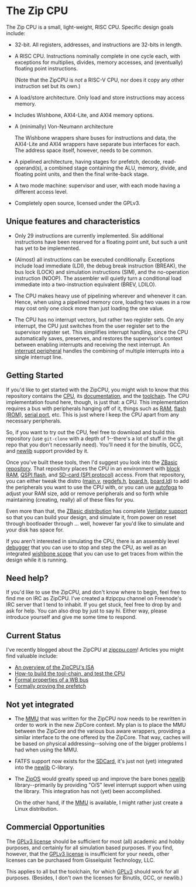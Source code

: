 # The Zip CPU

The Zip CPU is a small, light-weight, RISC CPU.  Specific design goals include:

- 32-bit.  All registers, addresses, and instructions are 32-bits in length.

- A RISC CPU.  Instructions nominally complete in one cycle each, with exceptions for multiplies, divides, memory accesses, and (eventually) floating point instructions.

  (Note that the ZipCPU is *not* a RISC-V CPU, nor does it copy any other instruction set but its own.)

- A load/store architecture.  Only load and store instructions may access
  memory.

- Includes Wishbone, AXI4-Lite, and AXI4 memory options.

- A (minimally) Von-Neumann architecture

  The Wishbone wrappers share buses for instructions and data, the AXI4-Lite and AXI4 wrappers have separate bus interfaces for each.  The address space itself, however, needs to be common.

- A pipelined architecture, having stages for prefetch, decode, read-operand(s),
  a combined stage containing the ALU, memory, divide, and floating point units,
  and then the final write-back stage.

- A two mode machine: supervisor and user, with each mode having a different
  access level.

- Completely open source, licensed under the GPLv3.

## Unique features and characteristics

- Only 29 instructions are currently implemented.  Six additional instructions have been reserved for a floating point unit, but such a unit has yet to be implemented.

- (Almost) all instructions can be executed conditionally.  Exceptions include load immediate (LDI), the debug break instruction (BREAK), the bus lock (LOCK) and simulation instructions (SIM), and the no-operation instruction (NOOP).  The assembler will quietly turn a conditional load immediate into a two-instruction equivalent (BREV, LDILO).

- The CPU makes heavy use of pipelining wherever and whenever it can.  Hence, when using a pipelined memory core, loading two vaues in a row may cost only one clock more than just loading the one value.

- The CPU has no interrupt vectors, but rather two register sets.  On any interrupt, the CPU just switches from the user register set to the supervisor register set.  This simplifies interrupt handling, since the CPU automatically saves, preserves, and restores the supervisor's context between enabling interrupts and receiving the next interrupt.  An [interrupt peripheral](rtl/peripherals/icontrol.v) handles the combining of multiple interrupts into a single interrupt line.

## Getting Started

If you'd like to get started with the ZipCPU, you might wish to know that this
repository contains the [CPU](rtl/core/zipcore.v), its [documentation](doc/spec.pdf), and the [toolchain](sw).
The CPU implementation found here, though, is just that: a CPU.  This
implementation requires a bus with peripherals hanging off of it, things such
as [RAM](https://github.com/ZipCPU/zbasic/blob/master/rtl/memdev.v),
[flash (ROM)](https://github.com/ZipCPU/zbasic/blob/master/rtl/qflexpress.v),
[serial port](https://github.com/ZipCPU/wbuart32), etc.  This is just where
I keep the CPU apart from any necessary peripherals.

So, if you want to try out the CPU, feel free to download and build this
repository (use `git-clone` with a depth of 1--there's a lot of stuff in the
git repo that you don't necessarily need).  You'll need it for the binutils,
GCC, and [newlib](https://sourceware.org/newlib) support provided by it.

Once you've built these tools, then I'd suggest you look into the
[ZBasic repository](https://github.com/ZipCPU/zbasic).  That repository places
the CPU in an environment with
[block RAM](https://github.com/ZipCPU/zbasic/blob/master/rtl/memdev.v),
[QSPI flash](https://github.com/ZipCPU/zbasic/blob/master/rtl/qflexpress.v),
and [SD-card (SPI protocol)](https://github.com/ZipCPU/sdspi) access.  From
that repository, you can either tweak the distro
([main.v](https://github.com/ZipCPU/zbasic/blob/master/rtl/main.v),
[regdefs.h](https://github.com/ZipCPU/zbasic/blob/master/sw/host/regdefs.h),
[board.h](https://github.com/ZipCPU/zbasic/blob/master/sw/zlib/board.h),
[board.ld](https://github.com/ZipCPU/zbasic/blob/master/sw/board/board.ld)) to
add the peripherals you want to use the CPU with, or you can use
[autofpga](https://github.com/ZipCPU/autofpga)
to adjust your RAM size, add or remove peripherals and so forth while
maintaining (creating, really) all of these files for you.

Even more than that,
the [ZBasic distribution](https://github.com/ZipCPU/zbasic) has complete
[Verilator support](https://github.com/ZipCPU/zbasic/tree/master/sim/verilated)
so that you can build your design, and simulate it, from
power on reset through bootloader through ... well, however far you'd like to
simulate and your disk has space for.

If you aren't interested in simulating the CPU, there is an assembly level
[debugger](https://github.com/ZipCPU/zbasic/blob/master/sw/host/zipdbg.cpp)
that you can use to stop and step the CPU, as well as an
integrated [wishbone scope](https://github.com/ZipCPU/wbscope) that
you can use to get traces from within the design while it is running.


## Need help?

If you'd like to use the ZipCPU, and don't know where to begin, feel free
to find me on IRC as ZipCPU.  I've created a #zipcpu channel on Freenode's
IRC server that I tend to inhabit.  If you get stuck, feel free to drop by
and ask for help.  You can also drop by just to say hi.  Either way, please
introduce yourself and give me some time to respond.

## Current Status

I've recently blogged about the ZipCPU at [zipcpu.com](http://zipcpu.com)!
Articles you might find valuable include:

- [An overview of the ZipCPU's ISA](http://zipcpu.com/zipcpu/2018/01/01/zipcpu-isa.html)
- [How-to build the tool-chain, and test the CPU](http://zipcpu.com/zipcpu/2018/01/31/cpu-build.html)
- [Formal properties of a WB bus](http://zipcpu.com/zipcpu/2017/11/07/wb-formal.html)
- [Formally proving the prefetch](http://zipcpu.com/zipcpu/2017/11/18/prefetch.html)


## Not yet integrated

- The [MMU](rtl/peripherals/zipmmu.v) that was written for the ZipCPU now
  needs to be rewritten in order to work in the new ZipCore context.  My
  plan is to place the MMU between the ZipCore and the various bus aware
  wrappers, providing a similar interface to the one offered by the ZipCore.
  That way, caches will be based on physical addressing--solving one of the
  bigger problems I had when using the MMU.

- FATFS support now exists for the [SDCard](https://github.com/ZipCPU/sdspi),
  it's just not (yet) integrated into the
  [newlib](https://sourceware.org/newlib) C-library.

- The [ZipOS](https://github.com/ZipCPU/s6soc/tree/master/sw/zipos)
  would greatly speed up and improve the bare bones [newlib](https://sourceware.org/newlib) library--primarily
  by providing "O/S" level interrupt support when using the library.  This
  integration has not (yet) been accomplished.

  On the other hand, if the [MMU](rtl/peripherals/zipmmu.v) is available,
  I might rather just create a Linux distribution.

## Commercial Opportunities

The [GPLv3 license](https://www.gnu.org/licenses/gpl-3.0.en.html) should be
sufficient for most (all) academic and hobby purposes, and certainly for all
simulation based purposes.  If you find, however, that the [GPLv3
license](https://www.gnu.org/licenses/gpl-3.0.en.html) is insufficient for
your needs, other licenses can be purchased from Gisselquist Technology, LLC.

This applies to all but the toolchain, for which
[GPLv3](https://www.gnu.org/licenses/gpl-3.0.en.html) should work for all
purposes.  (Besides, I don't own the licenses for Binutils, GCC, or newlib.)
